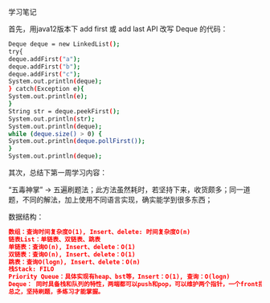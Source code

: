 
学习笔记

首先，用java12版本下 add first 或 add last API 改写 Deque 的代码：
```bash
Deque deque = new LinkedList();
try{
deque.addFirst("a");
deque.addFirst("b");
deque.addFirst("c");
System.out.println(deque);
} catch(Exception e){
System.out.println(e);
}
String str = deque.peekFirst();
System.out.println(str);
System.out.println(deque);
while (deque.size() > 0) {
System.out.println(deque.pollFirst());
}
System.out.println(deque);
```


其次，总结下第一周学习内容：

“五毒神掌” -> 五遍刷题法；此方法虽然耗时，若坚持下来，收货颇多；同一道题，不同的解法，加上使用不同语言实现，确实能学到很多东西；

数据结构：
```json
数组：查询时间复杂度O(1), Insert、delete: 时间复杂度O(n)
链表List：单链表、双链表、跳表
单链表：查询O(n), Insert、delete：O(1)
双链表：查询O(n), Insert、delete：O(1)
跳表：查询O(logn), Insert、delete：O(n)
栈Stack: FILO
Priority Queue：具体实现有heap、bst等，Insert：O(1), 查询：O(logn)
Deque： 同时具备栈和队列的特性，两端都可以push和pop，可以维护两个指针，一个front指向对头元素，另一个rear指针指向队尾下一个元素的位置；底层借助数组保存元素，所以查询时间复杂度O(n)。
总之，坚持刷题，多练习才能掌握。
```
 
